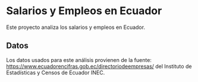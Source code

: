 # Salarios y Empleos en Ecuador

Este proyecto analiza los salarios y empleos en Ecuador.

## Datos

Los datos usados para este análisis provienen de la fuente: https://www.ecuadorencifras.gob.ec/directoriodeempresas/ del Instituto de Estadísticas y Censos de Ecuador INEC.
